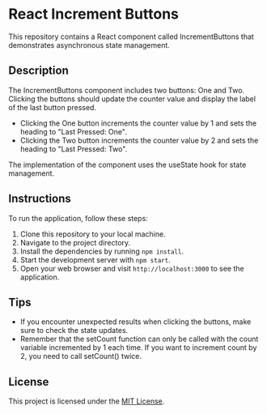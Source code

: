 # React Increment Buttons

This repository contains a React component called IncrementButtons that demonstrates asynchronous state management.

## Description

The IncrementButtons component includes two buttons: One and Two. Clicking the buttons should update the counter value and display the label of the last button pressed.

- Clicking the One button increments the counter value by 1 and sets the heading to "Last Pressed: One".
- Clicking the Two button increments the counter value by 2 and sets the heading to "Last Pressed: Two".

The implementation of the component uses the useState hook for state management.

## Instructions

To run the application, follow these steps:

1. Clone this repository to your local machine.
2. Navigate to the project directory.
3. Install the dependencies by running `npm install`.
4. Start the development server with `npm start`.
5. Open your web browser and visit `http://localhost:3000` to see the application.

## Tips

- If you encounter unexpected results when clicking the buttons, make sure to check the state updates.
- Remember that the setCount function can only be called with the count variable incremented by 1 each time. If you want to increment count by 2, you need to call setCount() twice.

## License

This project is licensed under the [MIT License](LICENSE).
